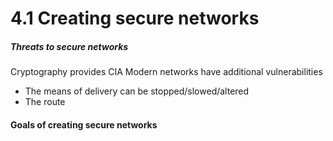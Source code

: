 # 4.1 Creating secure networks
##### Threats to secure networks
Cryptography provides CIA
Modern networks have additional vulnerabilities
- The means of delivery can be stopped/slowed/altered
- The route


#### Goals of creating secure networks
